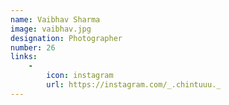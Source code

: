 ```yaml
---
name: Vaibhav Sharma
image: vaibhav.jpg
designation: Photographer
number: 26
links:
    -
        icon: instagram
        url: https://instagram.com/_.chintuuu._
---
```

